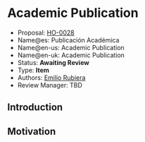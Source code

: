 # Academic Publication

* Proposal: [HO-0028](0028-publicacion-academica.md)
* Name@es: Publicación Académica
* Name@en-us: Academic Publication
* Name@en-uk: Academic Publication
* Status: **Awaiting Review**
* Type: **Item**
* Authors: [Emilio Rubiera](https://github.com/spitxa)
* Review Manager: TBD

## Introduction



## Motivation
